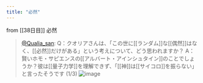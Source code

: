 ```yaml
---
title: "必然"
---
```


from [[38日目]]
必然
> [@Qualia_san](https://twitter.com/Qualia_san/status/1599068634789609472?s=20&t=fywaZf_eVkriXtjIRWOmCw): Q：クオリアさんは、「この世に[[ランダム]]な[[偶然]]はなく、[[必然]]だけがある」という考えについて、どう思われますか？
> A：賢いホモ・サピエンスの[[アルバート・アインシュタイン]]のことでしょうか？彼は[[量子力学]]を理解できず、「[[神]]は[[サイコロ]]を振らない」と言ったそうです (1/3)
> ![image](https://pbs.twimg.com/media/FjEHd6vVUAATQ-F.png)
